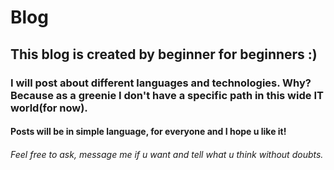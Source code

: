 # Blog

## This blog is created by beginner for beginners :) 

### I will post about different languages and technologies. Why? Because as a greenie I don't have a specific path in this wide IT world(for now).

#### Posts will be in simple language, for everyone and I hope u like it!

###### Feel free to ask, message me if u want and tell what u think without doubts.
